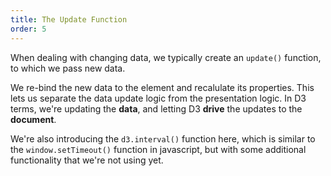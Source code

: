 ```yaml
---
title: The Update Function
order: 5
---
```


When dealing with changing data, we typically create an `update()` function, to which we pass new data.

We re-bind the new data to the element and recalulate its properties.  This lets us separate the data update logic from the presentation logic.  In D3 terms, we're updating the **data**, and letting D3 **drive** the updates to the **document**.

We're also introducing the `d3.interval()` function here, which is similar to the `window.setTimeout()` function in javascript, but with some additional functionality that we're not using yet.